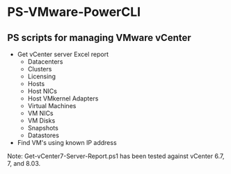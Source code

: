 # PS-VMware-PowerCLI
<h2>PS scripts for managing VMware vCenter</h2>
<ul>
  <li>Get vCenter server Excel report
    <ul>
      <li>Datacenters
      <li>Clusters
      <li>Licensing
      <li>Hosts
      <li>Host NICs
      <li>Host VMkernel Adapters
      <li>Virtual Machines
      <li>VM NICs
      <li>VM Disks
      <li>Snapshots
      <li>Datastores
    </ul>
  <li>Find VM's using known IP address
</ul>
<p> Note: Get-vCenter7-Server-Report.ps1 has been tested against vCenter 6.7, 7, and 8.03.</p>
